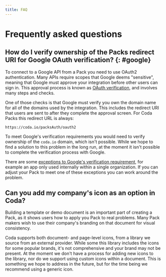 ```yaml
---
title: FAQ
---
```


# Frequently asked questions

## How do I verify ownership of the Packs redirect URI for Google OAuth verification? {: #google}

To connect to a Google API from a Pack you need to use OAuth2 authentication. Many APIs require scopes that Google deems "sensitive", meaning that Google must approve your integration before other users can sign in. This approval process is known as [OAuth verification][google_verification], and involves many steps and checks.

One of those checks is that Google must verify you own the domain name for all of the domains used by the integration. This includes the redirect URI that users are sent to after they complete the approval screen. For Coda Packs this redirect URL is always:

```
https://coda.io/packsAuth/oauth2
```

To meet Google's verification requirements you would need to verify ownership of the `coda.io` domain, which isn't possible. While we hope to find a solution to this problem in the long run, at the moment it isn't possible to complete the verification process with Google.

There are some [exceptions to Google's verification requirement][google_verification_exceptions], for example an app only used internally within a single organization. If you can adjust your Pack to meet one of these exceptions you can work around the problem.


## Can you add my company's icon as an option in Coda?

Building a template or demo document is an important part of creating a Pack, as it shows users how to apply you Pack to real problems. Many Pack makers wish to use their company's branding on that document for visual consistency.

Coda supports both document- and page-level icons, from a library we source from an external provider. While some this library includes the icons for some popular brands, it's not comprehensive and your brand may not be present. At the moment we don't have a process for adding new icons to the library, nor do we support using custom icons within a document. This is something we hope to address in the future, but for the time being we recommend using a generic icon.


[google_verification]: https://support.google.com/cloud/answer/9110914
[google_verification_exceptions]: https://support.google.com/cloud/answer/9110914#exceptions-ver-reqts&zippy=%2Cexceptions-to-verification-requirements
